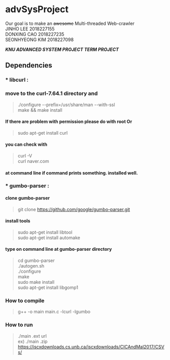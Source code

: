 # advSysProject

Our goal is to make an ~~awesome~~ Multi-threaded Web-crawler  
JINHO LEE 2018227155  
DONXING CAO 2018227235  
SEONHYEONG KIM 2018227098  

***KNU ADVANCED SYSTEM PROJECT TERM PROJECT***

    
## Dependencies
###  * libcurl : 
### move to the curl-7.64.1 directory and  
> ./configure --prefix=/usr/share/man --with-ssl  
> make && make install  
#### If there are problem with permission please do with root Or  

> sudo apt-get install curl  
#### you can check with  
> curl -V  
> curl naver.com  
#### at command line if command prints something. installed well.  


###  * gumbo-parser :  
#### clone gumbo-parser
> git clone https://github.com/google/gumbo-parser.git  
#### install tools  
> sudo apt-get install libtool  
> sudo apt-get install automake  
#### type on command line at gumbo-parser directory
> cd gumbo-parser  
> ./autogen.sh  
> ./configure  
> make  
> sudo make install  
> sudo apt-get install libgomp1  

### How to compile  
> g++ -o main main.c -lcurl -lgumbo  

### How to run  
> ./main .ext url  
> ex) ./main .zip https://iscxdownloads.cs.unb.ca/iscxdownloads/CICAndMal2017/CSVs/